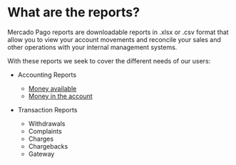 # What are the reports?

Mercado Pago reports are downloadable reports in .xlsx or .csv format that allow you to view your account movements and reconcile your sales and other operations with your internal management systems.

With these reports we seek to cover the different needs of our users: 

* Accounting Reports
    + [Money available](https://www.mercadopago.com/developers/en/guides/manage-account/reports/available-money-reports/)
    + [Money in the account](https://www.mercadopago.com/developers/en/guides/manage-account/reports/account-money-reports/)

* Transaction Reports
    + Withdrawals
    + Complaints
    + Charges
    + Chargebacks
    + Gateway
